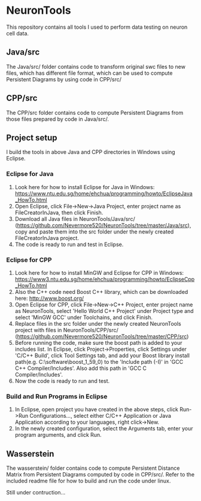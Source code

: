 # NeuronTools

This repository contains all tools I used to perform data testing on neuron cell data.

## Java/src
The Java/src/ folder contains code to transform original swc files to new files, which has different file format, which can be used to compute Persistent Diagrams by using code in CPP/src/

## CPP/src
The CPP/src folder contains code to compute Persistent Diagrams from those files prepared by code in Java/src/.

## Project setup
I build the tools in above Java and CPP directories in Windows using Eclipse.

### Eclipse for Java
1. Look here for how to install Eclipse for Java in Windows: https://www.ntu.edu.sg/home/ehchua/programming/howto/EclipseJava_HowTo.html
2. Open Eclipse, click File->New->Java Project, enter project name as FileCreatorInJava, then click Finish. 
3. Download all Java files in NeuronTools/Java/src/ (https://github.com/Nevermore520/NeuronTools/tree/master/Java/src), copy and paste them into the src folder under the newly created FileCreatorInJava project.
4. The code is ready to run and test in Eclipse.

### Eclipse for CPP
1. Look here for how to install MinGW and Eclipse for CPP in Windows: https://www3.ntu.edu.sg/home/ehchua/programming/howto/EclipseCpp_HowTo.html
2. Also the C++ code need Boost C++ library, which can be downloaded here: http://www.boost.org/
3. Open Eclipse for CPP, click File->New->C++ Project, enter project name as NeuronTools, select 'Hello World C++ Project' under Project type and select 'MinGW GCC' under Toolchains, and click Finish.
4. Replace files in the src folder under the newly created NeuronTools project with files in NeuronTools/CPP/src/ (https://github.com/Nevermore520/NeuronTools/tree/master/CPP/src)
5. Before running the code, make sure the boost path is added to your includes list. In Eclipse, click Project->Properties, click Settings under 'C/C++ Build', click Tool Settings tab, and add your Boost library install path(e.g. C:\software\boost_1_59_0) to the 'Include path (-I)' in 'GCC C++ Compiler/Includes'. Also add this path in 'GCC C Compiler/Includes'.
6. Now the code is ready to run and test.

### Build and Run Programs in Eclipse
1. In Eclipse, open project you have created in the above steps, click Run->Run Configurations..., select either C/C++ Application or Java Application according to your languages, right click->New. 
2. In the newly created configuration, select the Arguments tab, enter your program arguments, and click Run.

## Wasserstein
The wasserstein/ folder contains code to compute Persistent Distance Matrix from Persistent Diagrams computed by code in CPP/src/.
Refer to the included readme file for how to build and run the code under linux.

Still under contruction...

